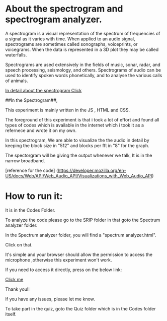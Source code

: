 # About the spectrogram and spectrogram analyzer.

A spectrogram is a visual representation of the spectrum of frequencies of a signal as it varies with time. When applied to an audio signal, spectrograms are sometimes called sonographs, voiceprints, or voicegrams. When the data is represented in a 3D plot they may be called waterfalls.

Spectrograms are used extensively in the fields of music, sonar, radar, and speech processing, seismology, and others. Spectrograms of audio can be used to identify spoken words phonetically, and to analyse the various calls of animals. 

[In detail about the spectrogram,Click](https://en.wikipedia.org/wiki/Spectrogram)


##In the Spectrogram##,

This experiment is mainly written in the JS , HTML and CSS.

The foreground of this experiment is that i took a lot of effort and found all types of codes which is available in the internet which i took it as a refernece and wrote it on my own.

In this spectrogram, We are able to visualize the the audio in detail by keeping the block size in "512" and blocks per fft in "8" for the graph.

The spectorgram will be giving the output whenever we talk, It is in the narrow broadband.

[reference for the code] (https://developer.mozilla.org/en-US/docs/Web/API/Web_Audio_API/Visualizations_with_Web_Audio_API)

# How to run it:

It is in the Codes Folder.

To analyze the code please go to the SRIP folder in that goto the Spectrum analyzer folder.

In the Spectrum analyzer folder, you will find a "spectrum analyzer.html".

Click on that. 

It's simple and your browser should allow the permission to access the microphone ,otherwise this experiment won't work.

If you need to access it directly, press on the below link:

[Click me](https://github.com/sidrockzz/speech-signal-processing-iiith/blob/master/SRIP/Codes/Spectrum%20analyzer/Spectrum%20analyzer.html)

Thank you!!

If you have any issues, please let me know.

To take part in the quiz, goto the Quiz folder which is in the Codes folder itself.
